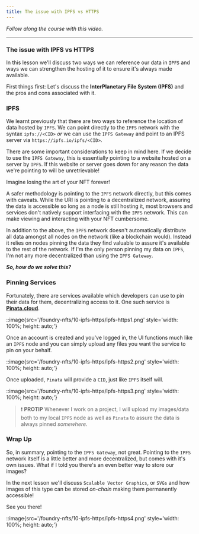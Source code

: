 ```yaml
---
title: The issue with IPFS vs HTTPS
---
```


_Follow along the course with this video._

---

### The issue with IPFS vs HTTPS

In this lesson we'll discuss two ways we can reference our data in `IPFS` and ways we can strengthen the hosting of it to ensure it's always made available.

First things first: Let's discuss the **InterPlanetary File System (IPFS)** and the pros and cons associated with it.

### IPFS

We learnt previously that there are two ways to reference the location of data hosted by `IPFS`. We can point directly to the `IPFS` network with the syntax `ipfs://<CID>` _or_ we can use the `IPFS Gateway` and point to an IPFS server via `https://ipfs.io/ipfs/<CID>`.

There are some important considerations to keep in mind here. If we decide to use the `IPFS Gateway`, this is essentially pointing to a website hosted on a server by `IPFS`. If this website or server goes down for any reason the data we're pointing to will be unretrievable!

Imagine losing the art of your NFT forever!

A safer methodology is pointing to the `IPFS` network directly, but this comes with caveats. While the URI is pointing to a decentralized network, assuring the data is accessible so long as a node is still hosting it, most browsers and services don't natively support interfacing with the `IPFS` network. This can make viewing and interacting with your NFT cumbersome.

In addition to the above, the `IPFS` network doesn't automatically distribute all data amongst all nodes on the network (like a blockchain would). Instead it relies on nodes pinning the data they find valuable to assure it's available to the rest of the network. If I'm the only person pinning my data on `IPFS`, I'm not any more decentralized than using the `IPFS Gateway`.

**_So, how do we solve this?_**

### Pinning Services

Fortunately, there are services available which developers can use to pin their data for them, decentralizing access to it. One such service is [**Pinata.cloud**](https://www.pinata.cloud/).

::image{src='/foundry-nfts/10-ipfs-https/ipfs-https1.png' style='width: 100%; height: auto;'}

Once an account is created and you've logged in, the UI functions much like an `IPFS` node and you can simply upload any files you want the service to pin on your behalf.

::image{src='/foundry-nfts/10-ipfs-https/ipfs-https2.png' style='width: 100%; height: auto;'}

Once uploaded, `Pinata` will provide a `CID`, just like `IPFS` itself will.

::image{src='/foundry-nfts/10-ipfs-https/ipfs-https3.png' style='width: 100%; height: auto;'}

> ❗ **PROTIP**
> Whenever I work on a project, I will upload my images/data both to my local `IPFS` node as well as `Pinata` to assure the data is always pinned _somewhere_.

### Wrap Up

So, in summary, pointing to the `IPFS Gateway`, not great. Pointing to the `IPFS` network itself is a little better and more decentralized, but comes with it's own issues. What if I told you there's an even better way to store our images?

In the next lesson we'll discuss `Scalable Vector Graphics`, or `SVGs` and how images of this type can be stored _on-chain_ making them permanently accessible!

See you there!

::image{src='/foundry-nfts/10-ipfs-https/ipfs-https4.png' style='width: 100%; height: auto;'}
